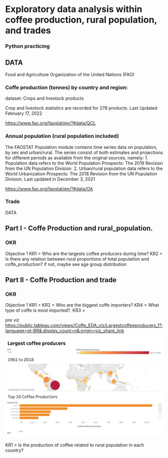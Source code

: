 # Exploratory data analysis within coffee production, rural population, and trades
### Python practicing
## DATA 

Food and Agriculture Organization of the United Nations (FAO)

### Coffe production (tonnes) by country and region: 
dataset: Crops and livestock products

Crop and livestock statistics are recorded for 278 products. Last Updated February 17, 2022

https://www.fao.org/faostat/en/?#data/QCL

### Annual population (rural population included)
The FAOSTAT Population module contains time series data on population, by sex and urban/rural. The series consist of both estimates and projections for different periods as available from the original sources, namely: 1. Population data refers to the World Population Prospects: The 2019 Revision from the UN Population Division.
2. Urban/rural population data refers to the World Urbanization Prospects: The 2018 Revision from the UN Population Division. Last updated in December 3, 2021

https://www.fao.org/faostat/en/?#data/OA

### Trade

DATA



## Part I - Coffe Production and rural_population.
### OKR
Objective 1
KR1 = Who are the largests coffee producers during time? 
KR2 = Is there any relation between rural proportions of total population and coffe_production? 
  if not, maybe see age group distribution



## Part II - Coffe Production and trade
### OKR
Objective 1
KR1 =
KR2 = Who are the biggest coffe importers? 
KR4 = What type of coffe is most imported?.
KR3 =



pre viz
https://public.tableau.com/views/Coffe_EDA_viz/Largestcoffeeproducers_1?:language=pt-BR&:display_count=n&:origin=viz_share_link

![image](https://github.com/fernanda-rigo/Coffe_EDA/blob/0380fcb32348a49fd48b8266c20b44348990257a/Largest%20coffee%20producers.png)

KR1 = Is the production of coffee related to rural population in each country?


